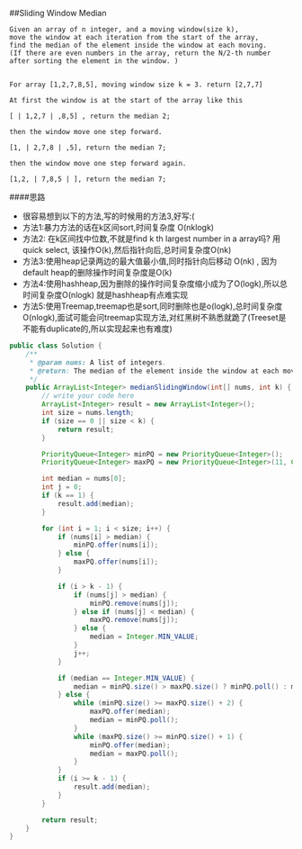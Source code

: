 ##Sliding Window Median


	Given an array of n integer, and a moving window(size k),
	move the window at each iteration from the start of the array,
	find the median of the element inside the window at each moving.
	(If there are even numbers in the array, return the N/2-th number after sorting the element in the window. )


	For array [1,2,7,8,5], moving window size k = 3. return [2,7,7]

	At first the window is at the start of the array like this

	[ | 1,2,7 | ,8,5] , return the median 2;

	then the window move one step forward.

	[1, | 2,7,8 | ,5], return the median 7;

	then the window move one step forward again.

	[1,2, | 7,8,5 | ], return the median 7;

####思路
- 很容易想到以下的方法,写的时候用的方法3,好写:(
- 方法1:暴力方法的话在k区间sort,时间复杂度 O(nklogk)
- 方法2: 在k区间找中位数,不就是find k th largest number in a array吗? 用quick select, 该操作O(k),然后指针向后,总时间复杂度O(nk)
- 方法3:使用heap记录两边的最大值最小值,同时指针向后移动 O(nk) , 因为default heap的删除操作时间复杂度是O(k)
- 方法4:使用hashheap,因为删除的操作时间复杂度缩小成为了O(logk),所以总时间复杂度O(nlogk) 就是hashheap有点难实现
- 方法5:使用Treemap,treemap也是sort,同时删除也是o(logk),总时间复杂度O(nlogk),面试可能会问treemap实现方法,对红黑树不熟悉就跪了(Treeset是不能有duplicate的,所以实现起来也有难度)

```java
public class Solution {
    /**
     * @param nums: A list of integers.
     * @return: The median of the element inside the window at each moving.
     */
    public ArrayList<Integer> medianSlidingWindow(int[] nums, int k) {
        // write your code here
        ArrayList<Integer> result = new ArrayList<Integer>();
        int size = nums.length;
        if (size == 0 || size < k) {
            return result;
        }

        PriorityQueue<Integer> minPQ = new PriorityQueue<Integer>();
        PriorityQueue<Integer> maxPQ = new PriorityQueue<Integer>(11, Collections.reverseOrder());

        int median = nums[0];
        int j = 0;
        if (k == 1) {
            result.add(median);
        }

        for (int i = 1; i < size; i++) {
            if (nums[i] > median) {
                minPQ.offer(nums[i]);
            } else {
                maxPQ.offer(nums[i]);
            }

            if (i > k - 1) {
                if (nums[j] > median) {
                    minPQ.remove(nums[j]);
                } else if (nums[j] < median) {
                    maxPQ.remove(nums[j]);
                } else {
                    median = Integer.MIN_VALUE;
                }
                j++;
            }

            if (median == Integer.MIN_VALUE) {
                median = minPQ.size() > maxPQ.size() ? minPQ.poll() : maxPQ.poll();
            } else {
                while (minPQ.size() >= maxPQ.size() + 2) {
                    maxPQ.offer(median);
                    median = minPQ.poll();
                }
                while (maxPQ.size() >= minPQ.size() + 1) {
                    minPQ.offer(median);
                    median = maxPQ.poll();
                }
            }
            if (i >= k - 1) {
                result.add(median);
            }
        }

        return result;
    }
}


```
